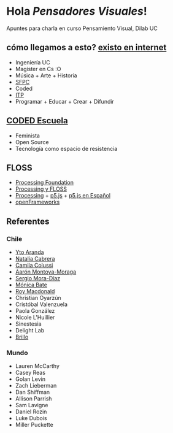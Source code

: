 # Hola *Pensadores Visuales*!
Apuntes para charla en curso Pensamiento Visual, Dilab UC

## cómo llegamos a esto? [existo en internet](http://guillemontecinos.cl/)
* Ingeniería UC
* Magíster en Cs :O
* Música + Arte + Historia
* [SFPC](http://sfpc.io/)
* Coded
* [ITP](https://tisch.nyu.edu/itp)
* Programar + Educar + Crear + Difundir

## [CODED Escuela](http://codedescuela.cl/)
* Feminista
* Open Source
* Tecnología como espacio de resistencia

## FLOSS
* [Processing Foundation](https://processingfoundation.org/)
* [Processing y FLOSS](https://medium.com/processing-foundation/processing-and-floss-d35aa4607f4c)
* [Processing](https://processing.org/) + [p5.js](https://p5js.org/es/) + [p5.js en Español](https://processingfoundation.press/)
* [openFrameworks](http://openframeworks.cc/)


## Referentes
### Chile
* [Yto Aranda](http://yto.cl/)
* [Natalia Cabrera](https://www.nataliacabrera.com/)
* [Camila Colussi](https://www.camilacolussi.com/)
* [Aarón Montoya-Moraga](http://montoyamoraga.io/)
* [Sergio Mora-Díaz](http://www.sergiomoradiaz.com/)
* [Mónica Bate](http://etab.cl/monica-bate/)
* [Roy Macdonald](http://roymacdonald.github.io/)
* Christian Oyarzún
* Cristóbal Valenzuela
* Paola González
* Nicole L'Huillier
* Sinestesia
* Delight Lab
* [Brillo](http://brillocolectivo.com/)

### Mundo
* Lauren McCarthy
* Casey Reas
* Golan Levin
* Zach Lieberman
* Dan Shiffman
* Allison Parrish
* Sam Lavigne
* Daniel Rozin
* Luke Dubois
* Miller Puckette
